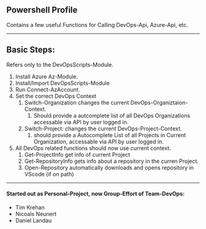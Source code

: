

## Powershell Profile

Contains a few useful Functions for Calling DevOps-Api, Azure-Api, etc.

----

## Basic Steps:

Refers only to the DevOpsScripts-Module.

1. Install Azure Az-Module.
2. Install/Import DevOpsScripts-Module
3. Run Connect-AzAccount.
4. Set the correct DevOps Context
   1. Switch-Organization changes the current DevOps-Organiztaion-Context.
      1. Should provide a autcomplete list of all DevOps Organizations accessable via API by user logged in.
   2. Switch-Project: changes the current DevOps-Project-Context. 
      1. should provide a Autocomplete List of all Projects in Current Organization, accessable via API by user logged in.
5. All DevOps related functions should now use current context.
   1. Get-ProjectInfo get info of current Project 
   2. Get-RepositoryInfo gets info about a repository in the curren Project.
   3. Open-Repository automatically downloads and opens repository in VScode (if on path)

----


#### Started out as Personal-Project, now Group-Effort of Team-DevOps:
- Tim Krehan
- Nicoals Neunert
- Daniel Landau
